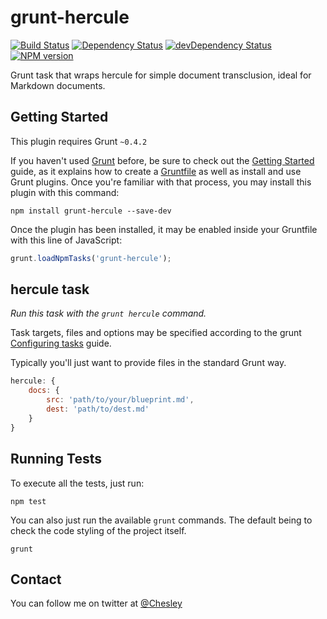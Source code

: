 grunt-hercule
=========================
[![Build Status](https://travis-ci.org/chesleybrown/grunt-hercule.svg?branch=master)](https://travis-ci.org/chesleybrown/grunt-hercule)
[![Dependency Status](https://david-dm.org/chesleybrown/grunt-hercule.svg)](https://david-dm.org/chesleybrown/grunt-hercule)
[![devDependency Status](https://david-dm.org/chesleybrown/grunt-hercule/dev-status.svg)](https://david-dm.org/chesleybrown/grunt-hercule#info=devDependencies)
[![NPM version](https://badge.fury.io/js/grunt-hercule.svg)](http://badge.fury.io/js/grunt-hercule)

Grunt task that wraps hercule for simple document transclusion, ideal for Markdown documents.

## Getting Started
This plugin requires Grunt `~0.4.2`

If you haven't used [Grunt](http://gruntjs.com/) before, be sure to check out the [Getting Started](http://gruntjs.com/getting-started) guide, as it explains how to create a [Gruntfile](http://gruntjs.com/sample-gruntfile) as well as install and use Grunt plugins. Once you're familiar with that process, you may install this plugin with this command:

```shell
npm install grunt-hercule --save-dev
```

Once the plugin has been installed, it may be enabled inside your Gruntfile with this line of JavaScript:

```js
grunt.loadNpmTasks('grunt-hercule');
```

## hercule task
_Run this task with the `grunt hercule` command._

Task targets, files and options may be specified according to the grunt [Configuring tasks](http://gruntjs.com/configuring-tasks) guide.

Typically you'll just want to provide files in the standard Grunt way.

```js
hercule: {
    docs: {
        src: 'path/to/your/blueprint.md',
        dest: 'path/to/dest.md'
    }
}
```

## Running Tests
To execute all the tests, just run:

```
npm test
```

You can also just run the available `grunt` commands. The default
being to check the code styling of the project itself.

```
grunt
```

## Contact
You can follow me on twitter at [@Chesley](https://twitter.com/Chesley)